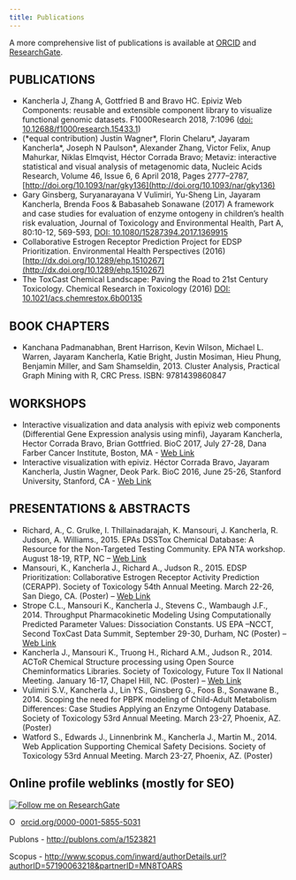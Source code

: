 ```yaml
---
title: Publications
---
```


A more comprehensive list of publications is available at [ORCID](http://orcid.org/0000-0001-5855-5031) and [ResearchGate](http://www.researchgate.net/profile/Jayaram_Kancherla).

## PUBLICATIONS

- Kancherla J, Zhang A, Gottfried B and Bravo HC. Epiviz Web Components: reusable and extensible component library to visualize functional genomic datasets. F1000Research 2018, 7:1096 ([doi: 10.12688/f1000research.15433.1](http://doi.org/10.12688/f1000research.15433.1))
- (\*equal contribution) Justin Wagner\*, Florin Chelaru\*, Jayaram Kancherla\*, Joseph N Paulson\*, Alexander Zhang, Victor Felix, Anup Mahurkar, Niklas Elmqvist, Héctor Corrada Bravo; Metaviz: interactive statistical and visual analysis of metagenomic data, Nucleic Acids Research, Volume 46, Issue 6, 6 April 2018, Pages 2777–2787, [http://doi.org/10.1093/nar/gky136](http://doi.org/10.1093/nar/gky136)
- Gary Ginsberg, Suryanarayana V Vulimiri, Yu-Sheng Lin, Jayaram Kancherla, Brenda Foos & Babasaheb Sonawane (2017) A framework and case studies for evaluation of enzyme ontogeny in children’s health risk evaluation, Journal of Toxicology and Environmental Health, Part A, 80:10-12, 569-593, [DOI: 10.1080/15287394.2017.1369915](http://doi.org/10.1080/15287394.2017.1369915)
- Collaborative Estrogen Receptor Prediction Project for EDSP Prioritization. Environmental Health Perspectives (2016) [http://dx.doi.org/10.1289/ehp.1510267](http://dx.doi.org/10.1289/ehp.1510267)
- The ToxCast Chemical Landscape: Paving the Road to 21st Century Toxicology. Chemical Research in Toxicology (2016) [DOI: 10.1021/acs.chemrestox.6b00135](http://doi.org/10.1021/acs.chemrestox.6b00135)

## BOOK CHAPTERS

- Kanchana Padmanabhan, Brent Harrison, Kevin Wilson, Michael L. Warren, Jayaram Kancherla, Katie Bright, Justin Mosiman, Hieu Phung, Benjamin Miller, and Sam Shamseldin, 2013. Cluster Analysis, Practical Graph Mining with R, CRC Press. ISBN: 9781439860847

## WORKSHOPS

- Interactive visualization and data analysis with epiviz web components (Differential Gene Expression analysis using minfi), Jayaram Kancherla, Hector Corrada Bravo, Brian Gottfried. BioC 2017, July 27-28, Dana Farber Cancer Institute, Boston, MA - [Web Link](http://bioconductor.org/help/course-materials/)
- Interactive visualization with epiviz. Héctor Corrada Bravo, Jayaram Kancherla, Justin Wagner, Deok Park. BioC 2016, June 25-26, Stanford University, Stanford, CA - [Web Link](http://bioconductor.org/help/course-materials/)

## PRESENTATIONS & ABSTRACTS

- Richard, A., C. Grulke, I. Thillainadarajah, K. Mansouri, J. Kancherla, R. Judson, A. Williams., 2015. EPAs DSSTox Chemical Database: A Resource for the Non-Targeted Testing Community. EPA NTA workshop. August 18-19, RTP, NC – [Web Link](http://cfpub.epa.gov/si/si_public_record_report.cfm?dirEntryId=310870&simpleSearch=1&searchAll=J+Kancherla)
- Mansouri, K., Kancherla J., Richard A., Judson R., 2015. EDSP Prioritization: Collaborative Estrogen Receptor Activity Prediction (CERAPP). Society of Toxicology 54th Annual Meeting. March 22-26, San Diego, CA. (Poster) – [Web Link](http://cfpub.epa.gov/si/si_public_record_report.cfm?dirEntryId=307711&simpleSearch=1&searchAll=J+Kancherla)
- Strope C.L., Mansouri K., Kancherla J., Stevens C., Wambaugh J.F., 2014. Throughput Pharmacokinetic Modeling Using Computationally Predicted Parameter Values: Dissociation Constants. US EPA –NCCT, Second ToxCast Data Summit, September 29-30, Durham, NC (Poster) – [Web Link](http://cfpub.epa.gov/si/si_public_record_report.cfm?dirEntryId=305531&simpleSearch=1&searchAll=J+Kancherla)
- Kancherla J., Mansouri K., Truong H., Richard A.M., Judson R., 2014. ACToR Chemical Structure processing using Open Source Cheminformatics Libraries. Society of Toxicology, Future Tox II National Meeting. January 16-17, Chapel Hill, NC. (Poster) – [Web Link](http://cfpub.epa.gov/si/si_public_record_report.cfm?dirEntryId=283844&simpleSearch=1&searchAll=kancherla)
- Vulimiri S.V., Kancherla J., Lin YS., Ginsberg G., Foos B., Sonawane B., 2014. Scoping the need for PBPK modeling of Child-Adult Metabolism Differences: Case Studies Applying an Enzyme Ontogeny Database. Society of Toxicology 53rd Annual Meeting. March 23-27, Phoenix, AZ. (Poster)
- Watford S., Edwards J., Linnenbrink M., Kancherla J., Martin M., 2014. Web Application Supporting Chemical Safety Decisions. Society of Toxicology 53rd Annual Meeting. March 23-27, Phoenix, AZ. (Poster)

## Online profile weblinks (mostly for SEO)

<a title="Follow me on ResearchGate" href="https://www.researchgate.net/profile/Jayaram_Kancherla?cp=shp"><img src="https://www.researchgate.net/images/public/profile_share_badge.png" alt="Follow me on ResearchGate" /></a>

<div itemscope itemtype="https://schema.org/Person"><a itemprop="sameAs" content="https://orcid.org/0000-0001-5855-5031" href="https://orcid.org/0000-0001-5855-5031" target="orcid.widget" rel="noopener noreferrer" style="vertical-align:top;"><img src="https://orcid.org/sites/default/files/images/orcid_16x16.png" style="width:1em;margin-right:.5em;" alt="ORCID iD icon">orcid.org/0000-0001-5855-5031</a></div>

<span id='badgeCont728562' style='width:126px'><script src='http://labs.researcherid.com/mashlets?el=badgeCont728562&mashlet=badge&showTitle=false&className=a&rid=P-7756-2015'></script></span>

Publons - http://publons.com/a/1523821

Scopus - http://www.scopus.com/inward/authorDetails.url?authorID=57190063218&partnerID=MN8TOARS
